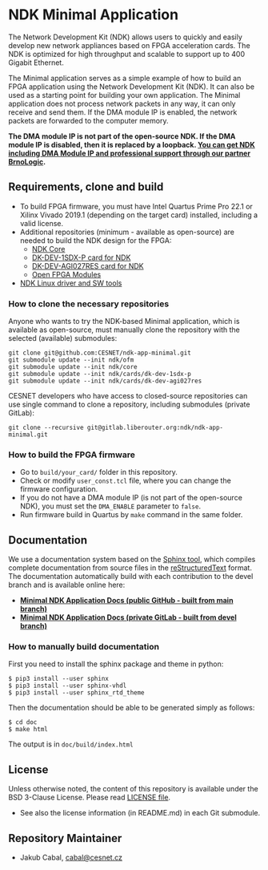 # NDK Minimal Application

The Network Development Kit (NDK) allows users to quickly and easily develop new network appliances based on FPGA acceleration cards. The NDK is optimized for high throughput and scalable to support up to 400 Gigabit Ethernet.
 
The Minimal application serves as a simple example of how to build an FPGA application using the Network Development Kit (NDK). It can also be used as a starting point for building your own application. The Minimal application does not process network packets in any way, it can only receive and send them. If the DMA module IP is enabled, the network packets are forwarded to the computer memory.

**The DMA module IP is not part of the open-source NDK. If the DMA module IP is disabled, then it is replaced by a loopback. [You can get NDK including DMA Module IP and professional support through our partner BrnoLogic](https://support.brnologic.com/).**

## Requirements, clone and build

- To build FPGA firmware, you must have Intel Quartus Prime Pro 22.1 or Xilinx Vivado 2019.1 (depending on the target card) installed, including a valid license.
- Additional repositories (minimum - available as open-source) are needed to build the NDK design for the FPGA:
    - [NDK Core](https://github.com/CESNET/ndk-core/)
    - [DK-DEV-1SDX-P card for NDK](https://github.com/CESNET/ndk-card-dk-dev-1sdx-p/)
    - [DK-DEV-AGI027RES card for NDK](https://github.com/CESNET/ndk-card-dk-dev-agi027res/)
    - [Open FPGA Modules](https://github.com/CESNET/ofm/)
- [NDK Linux driver and SW tools](https://github.com/CESNET/ndk-sw)

### How to clone the necessary repositories

Anyone who wants to try the NDK-based Minimal application, which is available as open-source, must manually clone the repository with the selected (available) submodules:

```
git clone git@github.com:CESNET/ndk-app-minimal.git
git submodule update --init ndk/ofm
git submodule update --init ndk/core
git submodule update --init ndk/cards/dk-dev-1sdx-p
git submodule update --init ndk/cards/dk-dev-agi027res
```

CESNET developers who have access to closed-source repositories can use single command to clone a repository, including submodules (private GitLab):
```
git clone --recursive git@gitlab.liberouter.org:ndk/ndk-app-minimal.git
```

### How to build the FPGA firmware

- Go to `build/your_card/` folder in this repository.
- Check or modify `user_const.tcl` file, where you can change the firmware configuration.
- If you do not have a DMA module IP (is not part of the open-source NDK), you must set the `DMA_ENABLE` parameter to `false`.
- Run firmware build in Quartus by `make` command in the same folder.

## Documentation

We use a documentation system based on the [Sphinx tool](https://www.sphinx-doc.org), which compiles complete documentation from source files in the [reStructuredText](https://docutils.sourceforge.io/rst.html) format. The documentation automatically build with each contribution to the devel branch and is available online here:
- [**Minimal NDK Application Docs (public GitHub - built from main branch)**](https://cesnet.github.io/ndk-app-minimal/)
- [**Minimal NDK Application Docs (private GitLab - built from devel branch)**](https://ndk.gitlab.liberouter.org:5051/ndk-app-minimal/)

### How to manually build documentation

First you need to install the sphinx package and theme in python:
```
$ pip3 install --user sphinx
$ pip3 install --user sphinx-vhdl
$ pip3 install --user sphinx_rtd_theme
```

Then the documentation should be able to be generated simply as follows:
```
$ cd doc
$ make html
```

The output is in `doc/build/index.html`

## License

Unless otherwise noted, the content of this repository is available under the BSD 3-Clause License. Please read [LICENSE file](LICENSE).

- See also the license information (in README.md) in each Git submodule.

## Repository Maintainer

- Jakub Cabal, cabal@cesnet.cz
